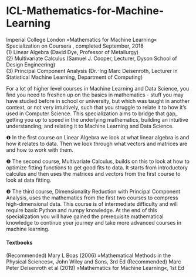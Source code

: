 # ICL-Mathematics-for-Machine-Learning
Imperial College London »Mathematics for Machine Learning« Specialization on Coursera , completed September, 2018    
(1) Linear Algebra (David Dye, Professor of Metallurgy)  
(2) Multivariate Calculus (Samuel J. Cooper, Lecturer, Dyson School of Design Engineering)  
(3) Principal Component Analysis (Dr.-Ing Marc Deisenroth, Lecturer in Statistical Machine Learning, Department of Computing)

For a lot of higher level courses in Machine Learning and Data Science, you find you need to freshen up on the basics in
mathematics - stuff you may have studied before in school or university, but which was taught in another context, or not very
intuitively, such that you struggle to relate it to how it’s used in Computer Science. This specialization aims to bridge that gap,
getting you up to speed in the underlying mathematics, building an intuitive understanding, and relating it to Machine Learning and
Data Science.

❶ In the first course on Linear Algebra we look at what linear algebra is and how it relates to data. Then we look through what
vectors and matrices are and how to work with them.

❷ The second course, Multivariate Calculus, builds on this to look at how to optimize fitting functions to get good fits to data. It starts from introductory calculus and then uses the matrices and vectors from the first course to look at data fitting.

❸ The third course, Dimensionality Reduction with Principal Component Analysis, uses the mathematics from the first two courses to compress high-dimensional data. This course is of intermediate difficulty and will require basic Python and numpy knowledge.
At the end of this specialization you will have gained the prerequisite mathematical knowledge to continue your journey and take more advanced courses in machine learning.

#### Textbooks ####
(Recommended) Mary L Boas (2006) »Mathematical Methods in the Physical Sciences«, John Wiley and Sons, 3rd Ed
(Recommended) Marc Peter Deisenroth et al  (2019) »Mathematics for Machine Learning«, 1st Ed
